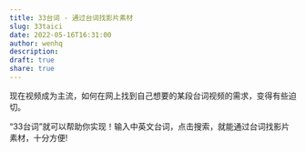 ```yaml
---
title: 33台词 - 通过台词找影片素材
slug: 33taici
date: 2022-05-16T16:31:00
author: wenhq
description: 
draft: true
share: true
---
```


现在视频成为主流，如何在网上找到自己想要的某段台词视频的需求，变得有些迫切。

“33台词”就可以帮助你实现！输入中英文台词，点击搜索，就能通过台词找影片素材，十分方便!

